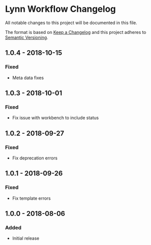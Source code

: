 # Lynn Workflow Changelog

All notable changes to this project will be documented in this file.

The format is based on [Keep a Changelog](http://keepachangelog.com/) and this project adheres to [Semantic Versioning](http://semver.org/).

## 1.0.4 - 2018-10-15
### Fixed
- Meta data fixes

## 1.0.3 - 2018-10-01
### Fixed
- Fix issue with workbench to include status

## 1.0.2 - 2018-09-27
### Fixed
- Fix deprecation errors

## 1.0.1 - 2018-09-26
### Fixed
- Fix template errors

## 1.0.0 - 2018-08-06
### Added
- Initial release
